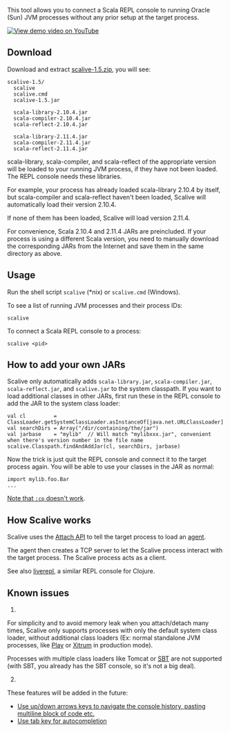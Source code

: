 This tool allows you to connect a Scala REPL console to running Oracle (Sun)
JVM processes without any prior setup at the target process.

[![View demo video on YouTube](http://img.youtube.com/vi/h45QQ45D9P8/0.jpg)](http://www.youtube.com/watch?v=h45QQ45D9P8)

## Download

Download and extract
[scalive-1.5.zip](https://github.com/xitrum-framework/scalive/releases/download/1.5/scalive-1.5.zip),
you will see:

```
scalive-1.5/
  scalive
  scalive.cmd
  scalive-1.5.jar

  scala-library-2.10.4.jar
  scala-compiler-2.10.4.jar
  scala-reflect-2.10.4.jar

  scala-library-2.11.4.jar
  scala-compiler-2.11.4.jar
  scala-reflect-2.11.4.jar
```

scala-library, scala-compiler, and scala-reflect of the appropriate version
will be loaded to your running JVM process, if they have not been loaded.
The REPL console needs these libraries.

For example, your process has already loaded scala-library 2.10.4 by itself,
but scala-compiler and scala-reflect haven't been loaded, Scalive will
automatically load their version 2.10.4.

If none of them has been loaded, Scalive will load version 2.11.4.

For convenience, Scala 2.10.4 and 2.11.4 JARs are preincluded. If your
process is using a different Scala version, you need to manually download the
corresponding JARs from the Internet and save them in the same directory as
above.

## Usage

Run the shell script `scalive` (*nix) or `scalive.cmd` (Windows).

To see a list of running JVM processes and their process IDs:

```
scalive
```

To connect a Scala REPL console to a process:

```
scalive <pid>
```

## How to add your own JARs

Scalive only automatically adds `scala-library.jar`, `scala-compiler.jar`,
`scala-reflect.jar`, and `scalive.jar` to the system classpath. If you want to
load additional classes in other JARs, first run these in the REPL console to
add the JAR to the system class loader:

```
val cl         = ClassLoader.getSystemClassLoader.asInstanceOf[java.net.URLClassLoader]
val searchDirs = Array("/dir/containing/the/jar")
val jarbase    = "mylib"  // Will match "mylibxxx.jar", convenient when there's version number in the file name
scalive.Classpath.findAndAddJar(cl, searchDirs, jarbase)
```

Now the trick is just quit the REPL console and connect it to the target process
again. You will be able to use your classes in the JAR as normal:

```
import mylib.foo.Bar
...
```

[Note that `:cp` doesn't work](http://stackoverflow.com/questions/18033752/cannot-add-a-jar-to-scala-repl-with-the-cp-command).

## How Scalive works

Scalive uses the [Attach API](https://blogs.oracle.com/CoreJavaTechTips/entry/the_attach_api)
to tell the target process to load an [agent](http://javahowto.blogspot.jp/2006/07/javaagent-option.html).

The agent then creates a TCP server to let the Scalive process interact with the
target process. The Scalive process acts as a client.

See also [liverepl](https://github.com/djpowell/liverepl), a similar REPL
console for Clojure.

## Known issues

1.

For simplicity and to avoid memory leak when you attach/detach many times,
Scalive only supports processes with only the default system class loader,
without additional class loaders (Ex: normal standalone JVM processes, like
[Play](http://www.playframework.com/) or
[Xitrum](http://xitrum-framework.github.io/) in production mode).

Processes with multiple class loaders like Tomcat or
[SBT](http://www.scala-sbt.org/) are not supported (with SBT, you already has
the SBT console, so it's not a big deal).

2.

These features will be added in the future:

* [Use up/down arrows keys to navigate the console history, pasting multiline block of code etc.](https://github.com/xitrum-framework/scalive/issues/1)
* [Use tab key for autocompletion](https://github.com/xitrum-framework/scalive/issues/2)

